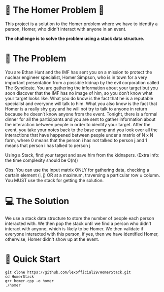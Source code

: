 # 🚀 The Homer Problem 🤔

This project is a solution to the Homer problem where we have to identify a person, Homer, who didn't interact with anyone in an event. 

**The challenge is to solve the problem using a stack data structure.**

# 📝 The Problem

You are Ethan Hunt and the IMF has sent you on a mission to protect the nuclear engineer
specialist, Homer Simpson, who is in town for a very important presentation from a possible
kidnap by the evil corporation called The Syndicate. You are gathering the information about
your target but you soon discover that the IMF has no image of him, so you don’t know what
your target looks like. What you do know is the fact that he is a reputable specialist and
everyone will talk to him. What you also know is the fact that Homer is a really shy guy and
he will not try to talk to anyone in return because he doesn’t know anyone from the event.
Tonight, there is a formal dinner for all the participants and you are sent to gather information
about the interaction between people in order to identify your target. After the event, you take
your notes back to the base camp and you look over all the interactions that have happened
between people under a matrix of N x N form, where 0 means that the person i has not talked
to person j and 1 means that person i has talked to person j.

Using a Stack, find your target and save him from the kidnapers. (Extra info: the time
complexity should be O(n))

Obs: You can use the input matrix ONLY for gathering data, checking a certain element (i, j)
OR at a maximum, traversing a particular row ± column. You MUST use the stack for getting
the solution.

# 💻 The Solution

We use a stack data structure to store the number of people each person interacted with. We then pop the stack until we find a person who didn't interact with anyone, which is likely to be Homer. We then validate if everyone interacted with this person, if yes, then we have identified Homer, otherwise, Homer didn't show up at the event.

# 🚀 Quick Start

    git clone https://github.com/lexofficial29/HomerStack.git
    cd HomerStack
    g++ homer.cpp -o homer
    ./homer
